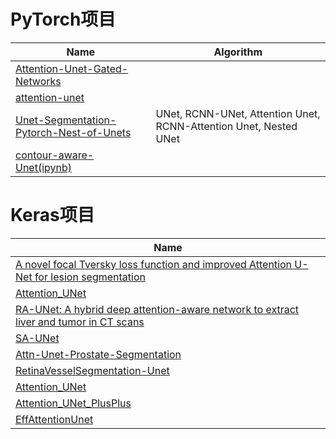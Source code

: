 # PyTorch项目
| Name                                                         |    Algorithm |
| ------------------------------------------------------------ | -------------- | 
|[Attention-Unet-Gated-Networks](https://github.com/sineagles/Attention-Unet--Gated-Networks)| |
|[attention-unet](https://github.com/hitufe/attention-unet)| |
|[Unet-Segmentation-Pytorch-Nest-of-Unets](https://github.com/bigmb/Unet-Segmentation-Pytorch-Nest-of-Unets)|UNet, RCNN-UNet, Attention Unet, RCNN-Attention Unet, Nested UNet|
|[contour-aware-Unet(ipynb)](https://github.com/IrohXu/contour-aware-Unet)| |


# Keras项目
| Name                                                         | 
| ------------------------------------------------------------ |
|[A novel focal Tversky loss function and improved Attention U-Net for lesion segmentation](https://github.com/nabsabraham/focal-tversky-unet)|
|[Attention_UNet](https://github.com/MoleImg/Attention_UNet)|
|[RA-UNet: A hybrid deep attention-aware network to extract liver and tumor in CT scans](https://github.com/RanSuLab/RAUNet-tumor-segmentation)|
|[SA-UNet](https://github.com/clguo/SA-UNet)|
|[Attn-Unet-Prostate-Segmentation](https://github.com/Yeening/Attn-Unet-Prostate-Segmentation)|
|[RetinaVesselSegmentation-Unet](https://github.com/ManuelPalermo/RetinaVesselSegmentation-Unet)|
|[Attention_UNet](https://github.com/sineagles/Attention_UNet)|
|[Attention_UNet_PlusPlus](https://github.com/rizalmaulanaa/Attention_UNet_PlusPlus)|
|[EffAttentionUnet](https://github.com/guide2157/EffAttentionUnet)|


